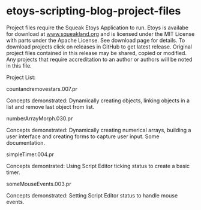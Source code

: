 # etoys-scripting-blog-project-files
Project files require the Squeak Etoys Application to run. Etoys is availabe for download at www.squeakland.org and is licensed under the MIT License with parts under the Apache License. See download page for details. To download projects click on releases in GitHub to get latest release. Original project files contained in this release may be shared, copied or modified. Any projects that require accreditation to an author or authors will be noted in this file. 

Project List:

countandremovestars.007.pr

Concepts demonstrated: Dynamically creating objects, linking objects in a list and remove last object from list.

numberArrayMorph.030.pr

Concepts demonstrated: Dynamically creating numerical arrays, building a user interface and creating forms to capture user input.
Some documentation.

simpleTimer.004.pr

Concepts demontrated: Using Script Editor ticking status to create a basic timer.

someMouseEvents.003.pr

Concepts demonstrated: Setting Script Editor status to handle mouse events.
